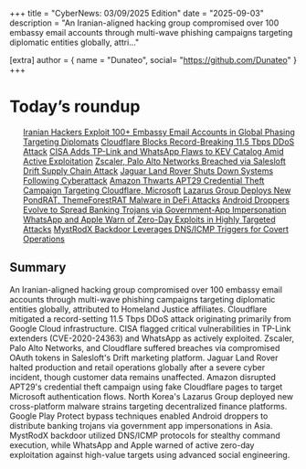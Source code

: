 +++
  title = "CyberNews: 03/09/2025 Edition"
  date = "2025-09-03"
  description = "An Iranian-aligned hacking group compromised over 100 embassy email accounts through multi-wave phishing campaigns targeting diplomatic entities globally, attri..."

  [extra]
  author = { name = "Dunateo", social= "https://github.com/Dunateo" }
  +++
<html><body>
<h1>Today’s roundup</h1>
<ul>
  <a href='https://thehackernews.com/2025/09/iranian-hackers-exploit-100-embassy.html'>Iranian Hackers Exploit 100+ Embassy Email Accounts in Global Phasing Targeting Diplomats</a>
  <a href='https://securityaffairs.com/181829/cyber-crime/cloudflare-blocked-a-record-11-5-tbps-ddos-attack.html'>Cloudflare Blocks Record-Breaking 11.5 Tbps DDoS Attack</a>
  <a href='https://thehackernews.com/2025/09/cisa-adds-tp-link-and-whatsapp-flaws-to.html'>CISA Adds TP-Link and WhatsApp Flaws to KEV Catalog Amid Active Exploitation</a>
  <a href='https://www.infosecurity-magazine.com/news/cloudflare-victimized-in-salesloft/'>Zscaler, Palo Alto Networks Breached via Salesloft Drift Supply Chain Attack</a>
  <a href='https://securityaffairs.com/181838/hacking/jaguar-land-rover-shuts-down-systems-after-cyberattack-no-evidence-of-customer-data-theft.html'>Jaguar Land Rover Shuts Down Systems Following Cyberattack</a>
  <a href='https://therecord.media/amazon-shuts-down-apt29-watering-hole-attack'>Amazon Thwarts APT29 Credential Theft Campaign Targeting Cloudflare, Microsoft</a>
  <a href='https://thehackernews.com/2025/09/lazarus-group-expands-malware-arsenal.html'>Lazarus Group Deploys New PondRAT, ThemeForestRAT Malware in DeFi Attacks</a>
  <a href='https://securityaffairs.com/181849/malware/android-droppers-evolved-into-versatile-tools-to-spread-malware.html'>Android Droppers Evolve to Spread Banking Trojans via Government-App Impersonation</a>
  <a href='https://therecord.media/whatsapp-apple-zero-day-targeted-attacks'>WhatsApp and Apple Warn of Zero-Day Exploits in Highly Targeted Attacks</a>
  <a href='https://thehackernews.com/2025/09/researchers-warn-of-mystrodx-backdoor.html'>MystRodX Backdoor Leverages DNS/ICMP Triggers for Covert Operations</a>
</ul>
<h2>Summary</h2>
<p>An Iranian-aligned hacking group compromised over 100 embassy email accounts through multi-wave phishing campaigns targeting diplomatic entities globally, attributed to Homeland Justice affiliates. Cloudflare mitigated a record-setting 11.5 Tbps DDoS attack originating primarily from Google Cloud infrastructure. CISA flagged critical vulnerabilities in TP-Link extenders (CVE-2020-24363) and WhatsApp as actively exploited. Zscaler, Palo Alto Networks, and Cloudflare suffered breaches via compromised OAuth tokens in Salesloft's Drift marketing platform. Jaguar Land Rover halted production and retail operations globally after a severe cyber incident, though customer data remains unaffected. Amazon disrupted APT29's credential theft campaign using fake Cloudflare pages to target Microsoft authentication flows. North Korea's Lazarus Group deployed new cross-platform malware strains targeting decentralized finance platforms. Google Play Protect bypass techniques enabled Android droppers to distribute banking trojans via government app impersonations in Asia. MystRodX backdoor utilized DNS/ICMP protocols for stealthy command execution, while WhatsApp and Apple warned of active zero-day exploitation against high-value targets using advanced social engineering.</p>
</body></html>
